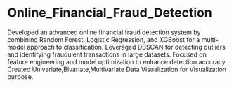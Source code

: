 # Online_Financial_Fraud_Detection
Developed an advanced online financial fraud detection system by combining Random Forest, Logistic Regression, and XGBoost for a multi-model approach to classification. Leveraged DBSCAN for detecting outliers and identifying fraudulent transactions in large datasets. Focused on feature engineering and model optimization to enhance detection accuracy. Created Univariate,Bivariate,Multivariate Data Visualization for Visualization purpose.
